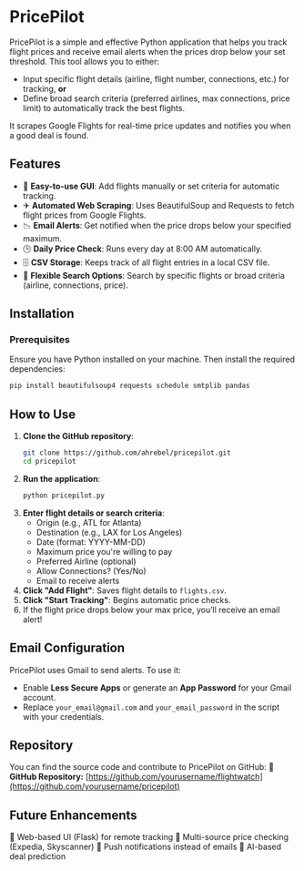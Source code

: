 # PricePilot

PricePilot is a simple and effective Python application that helps you track flight prices and receive email alerts when the prices drop below your set threshold. This tool allows you to either:
- Input specific flight details (airline, flight number, connections, etc.) for tracking, **or**
- Define broad search criteria (preferred airlines, max connections, price limit) to automatically track the best flights.

It scrapes Google Flights for real-time price updates and notifies you when a good deal is found.

## Features
- 📌 **Easy-to-use GUI**: Add flights manually or set criteria for automatic tracking.
- ✈ **Automated Web Scraping**: Uses BeautifulSoup and Requests to fetch flight prices from Google Flights.
- 📉 **Email Alerts**: Get notified when the price drops below your specified maximum.
- 🕒 **Daily Price Check**: Runs every day at 8:00 AM automatically.
- 🗄 **CSV Storage**: Keeps track of all flight entries in a local CSV file.
- 🔎 **Flexible Search Options**: Search by specific flights or broad criteria (airline, connections, price).

## Installation
### Prerequisites
Ensure you have Python installed on your machine. Then install the required dependencies:
```bash
pip install beautifulsoup4 requests schedule smtplib pandas
```

## How to Use
1. **Clone the GitHub repository**:
   ```bash
   git clone https://github.com/ahrebel/pricepilot.git
   cd pricepilot
   ```
2. **Run the application**:
   ```bash
   python pricepilot.py
   ```
3. **Enter flight details or search criteria**:
   - Origin (e.g., ATL for Atlanta)
   - Destination (e.g., LAX for Los Angeles)
   - Date (format: YYYY-MM-DD)
   - Maximum price you're willing to pay
   - Preferred Airline (optional)
   - Allow Connections? (Yes/No)
   - Email to receive alerts
4. **Click "Add Flight"**: Saves flight details to `flights.csv`.
5. **Click "Start Tracking"**: Begins automatic price checks.
6. If the flight price drops below your max price, you’ll receive an email alert!

## Email Configuration
PricePilot uses Gmail to send alerts. To use it:
- Enable **Less Secure Apps** or generate an **App Password** for your Gmail account.
- Replace `your_email@gmail.com` and `your_email_password` in the script with your credentials.

## Repository
You can find the source code and contribute to PricePilot on GitHub:
🔗 **GitHub Repository:** [https://github.com/yourusername/flightwatch](https://github.com/yourusername/pricepilot)

## Future Enhancements
🚀 Web-based UI (Flask) for remote tracking
🚀 Multi-source price checking (Expedia, Skyscanner)
🚀 Push notifications instead of emails
🚀 AI-based deal prediction

